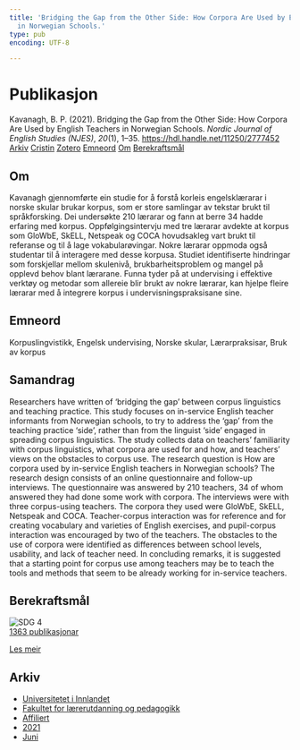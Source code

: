 ```yaml
---
title: 'Bridging the Gap from the Other Side: How Corpora Are Used by English Teachers
  in Norwegian Schools.'
type: pub
encoding: UTF-8

---
```

<h1>Publikasjon</h1>
<article id="csl-bib-container-RWL4EPRC" class="csl-bib-container">
  <div class="csl-bib-body"> <div class="csl-entry">Kavanagh, B. P. (2021). Bridging the Gap from the Other Side: How Corpora Are Used by English Teachers in Norwegian Schools. <i>Nordic Journal of English Studies (NJES)</i>, <i>20</i>(1), 1–35. <a href="https://hdl.handle.net/11250/2777452">https://hdl.handle.net/11250/2777452</a></div> </div>
  <div class="csl-bib-buttons">
    <a href="#taxonomy-article-RWL4EPRC" alt="archive" class="csl-bib-button">Arkiv</a>
    <a href="https://app.cristin.no/results/show.jsf?id=1914927" alt="Cristin" class="csl-bib-button">Cristin</a>
    <a href="http://zotero.org/groups/5881554/items/RWL4EPRC" alt="Zotero" class="csl-bib-button">Zotero</a>
    <a href="#keywords-article-RWL4EPRC" alt="keywords" class="csl-bib-button">Emneord</a>
    <a href="#about-article-RWL4EPRC" alt="about_pub" class="csl-bib-button">Om</a>
    <a href="#sdg-article-RWL4EPRC" alt="sdg" class="csl-bib-button">Berekraftsmål</a>
  </div>
  <div id="csl-bib-meta-container-RWL4EPRC"></div>
</article>
<div id="csl-bib-meta-RWL4EPRC" class="csl-bib-meta">
  <article id="about-article-RWL4EPRC" class="about_pub-article">
    <h1>Om</h1>
    Kavanagh gjennomførte ein studie for å forstå korleis engelsklærarar i norske skular brukar korpus, som er store samlingar av tekstar brukt til språkforsking. Dei undersøkte 210 lærarar og fann at berre 34 hadde erfaring med korpus. Oppfølgingsintervju med tre lærarar avdekte at korpus som GloWbE, SkELL, Netspeak og COCA hovudsakleg vart brukt til referanse og til å lage vokabularøvingar. Nokre lærarar oppmoda også studentar til å interagere med desse korpusa. Studiet identifiserte hindringar som forskjellar mellom skulenivå, brukbarheitsproblem og mangel på opplevd behov blant lærarane. Funna tyder på at undervising i effektive verktøy og metodar som allereie blir brukt av nokre lærarar, kan hjelpe fleire lærarar med å integrere korpus i undervisningspraksisane sine.
  </article>
  <article id="keywords-article-RWL4EPRC" class="keywords-article">
    <h1>Emneord</h1>
    Korpuslingvistikk, Engelsk undervising, Norske skular, Lærarpraksisar, Bruk av korpus
  </article>
  <article id="abstract-article-RWL4EPRC" class="abstract-article">
    <h1>Samandrag</h1>
    Researchers have written of ‘bridging the gap’ between corpus linguistics and teaching practice. This study focuses on in-service English teacher informants from Norwegian schools, to try to address the ‘gap’ from the teaching practice ‘side’, rather than from the linguist ‘side’ engaged in spreading corpus linguistics. The study collects data on teachers’ familiarity with corpus linguistics, what corpora are used for and how, and teachers’ views on the obstacles to corpus use. The research question is How are corpora used by in-service English teachers in Norwegian schools? The research design consists of an online questionnaire and follow-up interviews. The questionnaire was answered by 210 teachers, 34 of whom answered they had done some work with corpora. The interviews were with three corpus-using teachers. The corpora they used were GloWbE, SkELL, Netspeak and COCA. Teacher-corpus interaction was for reference and for creating vocabulary and varieties of English exercises, and pupil-corpus interaction was encouraged by two of the teachers. The obstacles to the use of corpora were identified as differences between school levels, usability, and lack of teacher need. In concluding remarks, it is suggested that a starting point for corpus use among teachers may be to teach the tools and methods that seem to be already working for in-service teachers.
  </article>
  <article id="sdg-article-RWL4EPRC" class="sdg-article">
    <h1>Berekraftsmål</h1>
    <div class="sdg-container"><div id="sdg4" class="sdg">
        <img src="{{< params subfolder >}}images/sdg/sdg04_nn.png" class="image" alt="SDG 4">
        <div class="sdg-overlay">
          <a href="{{< params subfolder >}}nn/archive/?sdg=4#archive" class="sdg-publication-count"><span>1363</span> publikasjonar</a>
          <p><a href="https://fn.no/om-fn/fns-baerekraftsmaal/god-utdanning?lang=nno-NO" class="sdg-read-more">Les meir</a></p>
        </div>
      </div></div>
  </article>
  <article id="taxonomy-article-RWL4EPRC" class="taxonomy-article">
    <h1>Arkiv</h1>
    <ul>
      <li><a href="{{< params subfolder >}}nn/archive/?key=3DCRN523">Universitetet i Innlandet</a></li>
      <li><a href="{{< params subfolder >}}nn/archive/?key=WYNZA47F">Fakultet for lærerutdanning og pedagogikk</a></li>
      <li><a href="{{< params subfolder >}}nn/archive/?key=2ZAN5K7T">Affiliert</a></li>
      <li><a href="{{< params subfolder >}}nn/archive/?key=IKH28CUV">2021</a></li>
      <li><a href="{{< params subfolder >}}nn/archive/?key=6Q4QIEPR">Juni</a></li>
    </ul>
  </article>
</div>
